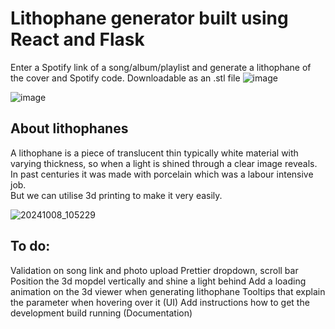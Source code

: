 # Lithophane generator built using React and Flask

Enter a Spotify link of a song/album/playlist and generate a lithophane of the cover and Spotify code.
Downloadable as an .stl file
![image](https://github.com/user-attachments/assets/d3d367cc-10b7-4f09-a6fe-20b47f9c39da)

![image](https://github.com/user-attachments/assets/e20773bf-1fa2-4e43-8a5f-cd2d8617e39d)

## About lithophanes
A lithophane is a piece of translucent thin typically white material with varying thickness, so when a light is shined through a clear image reveals.  
In past centuries it was made with porcelain which was a labour intensive job.  
But we can utilise 3d printing to make it very easily.

![20241008_105229](https://github.com/user-attachments/assets/9ae37838-8938-45cf-a36e-ae35614a28bf)







## To do: 
Validation on song link and photo upload
Prettier dropdown, scroll bar
Position the 3d mopdel vertically and shine a light behind
Add a loading animation on the 3d viewer when generating lithophane
Tooltips that explain the parameter when hovering over it  (UI)
Add instructions how to get the development build running  (Documentation)

